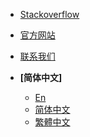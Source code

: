 <!-- _navbar.md -->

- [Stackoverflow](https://stackoverflow.com/questions/tagged/ttqm)
- [官方网站](https://ttqm.app)
- [联系我们](mailto:support@ttqm.app)

- **[简体中文]**
  - [En](/en/)
  - [简体中文](/zh-cn/)
  - [繁體中文](/zh-tw/)
